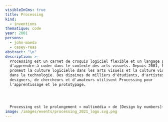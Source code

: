 ```yaml
---
visibleInCms: true
title: Processing
kind:
  - inventions
thematique: code
year: 2001
persons:
  - john-maeda
  - casey-reas
abstract: "\n"
description: >-
  Processing est un carnet de croquis logiciel flexible et un langage permettant
  d'apprendre à coder dans le contexte des arts visuels. Depuis 2001, Processing
  promeut la culture logicielle dans les arts visuels et la culture visuelle
  dans la technologie. Des dizaines de milliers d'étudiants, d'artistes, de
  designers, de chercheurs et d'amateurs utilisent Processing pour
  l'apprentissage et le prototypage.




  Processing est le prolongement « multimédia » de [Design by numbers](https://www.culturesnumeriques.net/evenements/design-by-numbers), l'environnement de programmation graphique développé par [John Maeda](https://www.culturesnumeriques.net/personnes/john-maeda) au [Media Lab](https://fr.wikipedia.org/wiki/MIT_Media_Lab "MIT Media Lab") du [Massachusetts Institute of Technology](https://fr.wikipedia.org/wiki/Massachusetts_Institute_of_Technology "Massachusetts Institute of Technology").
image: /images/events/processing_2021_logo.svg.png
---
```

